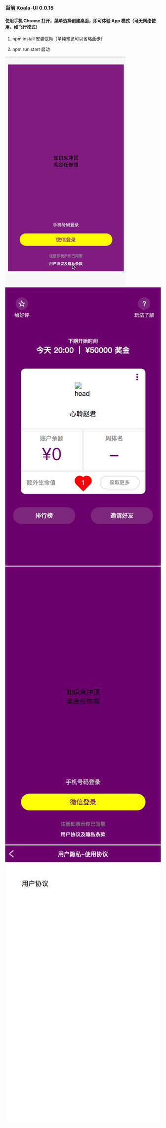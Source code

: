 ### 当前 Koala-UI 0.0.15

#### 使用手机 Chrome 打开，菜单选择创建桌面，即可体验 App 模式（可无网络使用，如飞行模式）


1. npm install 安装依赖（单纯预览可以省略此步）

2. npm run start 启动

![预览](./static/img/preview.gif)
![首页](./static/img/home.png)
![登录](./static/img/login.png)
![协议](./static/img/delegate.png)